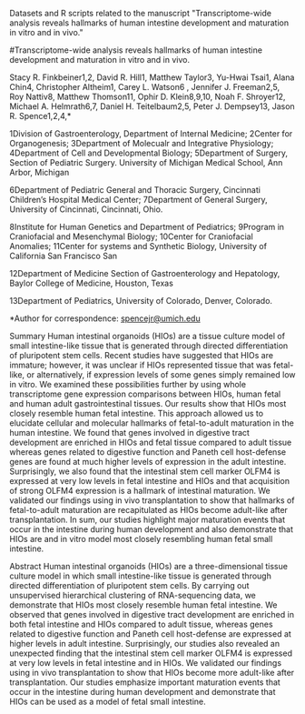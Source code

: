 Datasets and R scripts related to the manuscript "Transcriptome-wide analysis reveals hallmarks of human intestine development and maturation in vitro and in vivo."

#Transcriptome-wide analysis reveals hallmarks of human intestine development and maturation in vitro and in vivo.

Stacy R. Finkbeiner1,2, David R. Hill1, Matthew Taylor3, Yu-Hwai Tsai1,  Alana Chin4, Christopher Altheim1, Carey L. Watson6 , Jennifer J. Freeman2,5, Roy Nattiv8, Matthew Thomson11, Ophir D. Klein8,9,10, Noah F. Shroyer12, Michael A. Helmrath6,7, Daniel H. Teitelbaum2,5, Peter J. Dempsey13, Jason R. Spence1,2,4,*

1Division of Gastroenterology, Department of Internal Medicine; 2Center for Organogenesis; 3Department of Molecualr and Integrative Physiology; 4Department of Cell and Developmental Biology; 5Department of Surgery, Section of Pediatric Surgery. University of Michigan Medical School, Ann Arbor, Michigan

6Department of Pediatric General and Thoracic Surgery, Cincinnati Children’s Hospital Medical Center; 7Department of General Surgery, University of Cincinnati, Cincinnati, Ohio. 

8Institute for Human Genetics and Department of Pediatrics; 9Program in Craniofacial and Mesenchymal Biology; 10Center for Craniofacial Anomalies; 11Center for systems and Synthetic Biology, University of California San Francisco San 

12Department of Medicine Section of Gastroenterology and Hepatology, Baylor College of Medicine, Houston, Texas

13Department of Pediatrics, University of Colorado, Denver, Colorado.

*Author for correspondence: spencejr@umich.edu

Summary
	Human intestinal organoids (HIOs) are a tissue culture model of small intestine-like tissue that is generated through directed differentiation of pluripotent stem cells. Recent studies have suggested that HIOs are immature; however, it was unclear if HIOs represented tissue that was fetal-like, or alternatively, if expression levels of some genes simply remained low in vitro. We examined these possibilities further by using whole transcriptome gene expression comparisons between HIOs, human fetal and human adult gastrointestinal tissues. Our results show that HIOs most closely resemble human fetal intestine. This approach allowed us to elucidate cellular and molecular hallmarks of fetal-to-adult maturation in the human intestine. We found that genes involved in digestive tract development are enriched in HIOs and fetal tissue compared to adult tissue whereas genes related to digestive function and Paneth cell host-defense genes are found at much higher levels of expression in the adult intestine. Surprisingly, we also found that the intestinal stem cell marker OLFM4 is expressed at very low levels in fetal intestine and HIOs and that acquisition of strong OLFM4 expression is a hallmark of intestinal maturation. We validated our findings using in vivo transplantation to show that hallmarks of fetal-to-adult maturation are recapitulated as HIOs become adult-like after transplantation. In sum, our studies highlight major maturation events that occur in the intestine during human development and also demonstrate that HIOs are and in vitro model most closely resembling human fetal small intestine. 

Abstract
Human intestinal organoids (HIOs) are a three-dimensional tissue culture model in which small intestine-like tissue is generated through directed differentiation of pluripotent stem cells. By carrying out unsupervised hierarchical clustering of RNA-sequencing data, we demonstrate that HIOs most closely resemble human fetal intestine. We observed that genes involved in digestive tract development are enriched in both fetal intestine and HIOs compared to adult tissue, whereas genes related to digestive function and Paneth cell host-defense are expressed at higher levels in adult intestine. Surprisingly, our studies also revealed an unexpected finding that the intestinal stem cell marker OLFM4 is expressed at very low levels in fetal intestine and in HIOs. We validated our findings using in vivo transplantation to show that HIOs become more adult-like after transplantation. Our studies emphasize important maturation events that occur in the intestine during human development and demonstrate that HIOs can be used as a model of fetal small intestine. 
